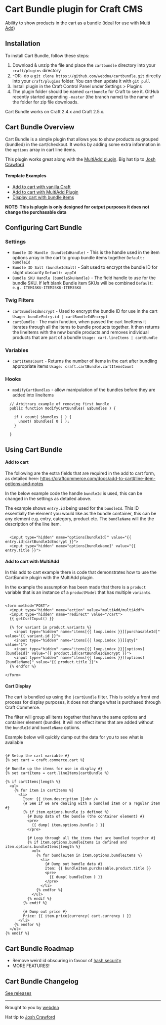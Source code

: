 # Cart Bundle plugin for Craft CMS

Ability to show products in the cart as a bundle (ideal for use with [Multi Add](https://github.com/engram-design/MultiAdd))

## Installation

To install Cart Bundle, follow these steps:

1. Download & unzip the file and place the `cartbundle` directory into your `craft/plugins` directory
2.  -OR- do a `git clone https://github.com/webdna/cartbundle.git` directly into your `craft/plugins` folder.  You can then update it with `git pull`
3. Install plugin in the Craft Control Panel under Settings > Plugins
4. The plugin folder should be named `cartbundle` for Craft to see it.  GitHub recently started appending `-master` (the branch name) to the name of the folder for zip file downloads.

Cart Bundle works on Craft 2.4.x and Craft 2.5.x.

## Cart Bundle Overview

Cart Bundle is a simple plugin that allows you to show products as grouped (bundled) in the cart/checkout. It works by adding some extra information in the `options` array in cart line items.

This plugin works great along with the [MultiAdd plugin](https://github.com/engram-design/MultiAdd). Big hat tip to [Josh Crawford](https://github.com/engram-design)

#### Template Examples

- [Add to cart with vanilla Craft](#add-to-cart)
- [Add to cart with MultiAdd Plugin](#add-to-cart-with-multiadd)
- [Display cart with bundle items](#cart-display)

**NOTE: This is plugin is only designed for output purposes it does not change the purchasable data**

## Configuring Cart Bundle

### Settings

* `Bundle ID Handle (bundleIdHandle)` - This is the handle used in the item options array in the cart to group bundle items together `Default: bundleId`
* `Bundle ID Salt (bundleIdSalt)` - Salt used to encrypt the bundle ID for slight obscurity `Default: appId`
* `Bundle SKU Handle (bundleSkuHandle)` - The field handle to use for the bundle SKU. If left blank Bundle item SKUs will be combined `Default: e.g. ITEM1SKU-ITEM2SKU-ITEM3SKU`

### Twig Filters

* `cartBundleIdEncrypt` - Used to encrypt the bundle ID for use in the cart `Usage: bundleEntry.id | cartBundleIdEncrypt`
* `cartBundle` - The main function, when passed the cart lineItems it iterates through all the items to bundle products together. It then returns the lineItems with the new bundle products and removes individual products that are part of a bundle `Usage: cart.lineItems | cartBundle`

### Variables

* `cartItemsCount` - Returns the number of items in the cart after bundling appropriate items `Usage: craft.cartBundle.cartItemsCount`

### Hooks

* `modifyCartBundles` - allow manipulation of the bundles before they are added into lineItems

```
  // Arbitrary example of removing first bundle
  public function modifyCartBundles( &$bundles ) {

    if ( count( $bundles ) ) {
      unset( $bundles[ 0 ] );
    }

  }
```


## Using Cart Bundle

#### Add to cart

The following are the extra fields that are required in the add to cart form, as detailed here: https://craftcommerce.com/docs/add-to-cart#line-item-options-and-notes

In the below example code the handle `bundleId` is used, this can be changed in the settings as detailed above.

The example shows `entry.id` being used for the `bundleId`. This ID essentially the element you would like as the bundle container, this can be any element e.g. entry, category, product etc. The `bundleName` will the the description of the line item.

```twig

  <input type="hidden" name="options[bundleId]" value="{{ entry.id|cartBundleIdEncrypt }}">
  <input type="hidden" name="options[bundleName]" value="{{ entry.title }}">

```

#### Add to cart with MultiAdd

In this add to cart example there is code that demonstrates how to use the CartBundle plugin with the MultiAdd plugin.

In the example the assumption has been made that there is a `product` variable that is an instance of a `productModel` that has multiple `variants`.

```twig

<form method="POST">
  <input type="hidden" name="action" value="multiAdd/multiAdd">
  <input type="hidden" name="redirect" value="/cart">
  {{ getCsrfInput() }}

  {% for variant in product.variants %}
    <input type="hidden" name="items[{{ loop.index }}][purchasableId]" value="{{ variant.id }}">
    <input type="hidden" name="items[{{ loop.index }}][qty]" value="1">
    <input type="hidden" name="items[{{ loop.index }}][options][bundleId]" value="{{ product.id|cartBundleIdEncrypt }}">
    <input type="hidden" name="items[{{ loop.index }}][options][bundleName]" value="{{ product.title }}">
  {% endfor %}

</form>

```

#### Cart Display

The cart is bundled up using the `|cartBundle` filter. This is solely a front end process for display purposes, it does not change what is purchased through Craft Commerce.

The filter will group all items together that have the same options and container element (bundle). It will not effect items that are added without the `bundleId` and `bundleName` options.

Example below will quickly dump out the data for you to see what is available

```twig

{# Setup the cart variable #}
{% set cart = craft.commerce.cart %}

{# Bundle up the items for use in display #}
{% set cartItems = cart.lineItems|cartBundle %}

{% if cartItems|length %}
  <ul>
    {% for item in cartItems %}
      <li>
        Item: {{ item.description }}<br />
        {# See if we are dealing with a bundled item or a regular item #}
        {% if item.options.bundle is defined %}
          {# Dump data of the bundle (the container element) #}
          <pre>
            {{ dump( item.options.bundle ) }}
          </pre>

          {# Loop through all the items that are bundled together #}
          {% if item.options.bundleItems is defined and item.options.bundleItems|length %}
            <ul>
              {% for bundleItem in item.options.bundleItems %}
                <li>
                  {# Dump out bundle data #}
                  Item: {{ bundleItem.purchasable.product.title }}
                  <pre>
                    {{ dump( bundleItem ) }}
                  </pre>
                </li>
              {% endfor %}
            </ul>
          {% endif %}
        {% endif %}

        {# Dump out price #}
        Price: {{ item.price|currency( cart.currency ) }}
      </li>
    {% endfor %}
  </ul>
{% endif %}
```

## Cart Bundle Roadmap

- Remove weird id obscuring in favour of [hash security](https://craftcms.com/docs/templating/filters#hash)
- MORE FEATURES!

## Cart Bundle Changelog

[See releases](https://github.com/webdna/cartbundle/releases)

---

Brought to you by [webdna](https://webdna.co.uk)

Hat tip to [Josh Crawford](https://github.com/engram-design)
